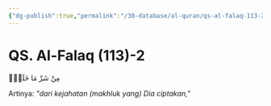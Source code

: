 ```yaml
---
{"dg-publish":true,"permalink":"/30-database/al-quran/qs-al-falaq-113-2/"}
---
```



# QS. Al-Falaq (113)-2
مِنْ شَرِّ مَا خَلَقَۙ

Artinya: *"dari kejahatan (makhluk yang) Dia ciptakan,"*
